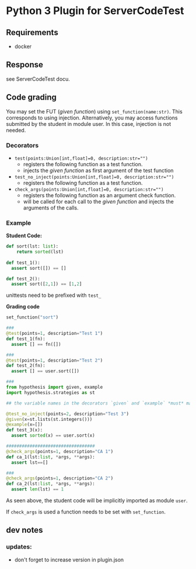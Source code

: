 # Python 3 Plugin for ServerCodeTest
## Requirements
* docker

## Response
see ServerCodeTest docu.

## Code grading

You may set the FUT (*given function*) using `set_function(name:str)`. This corresponds to using injection.
Alternatively, you may access functions submitted by the student in module user. In this case, injection is not needed.

### Decorators
* `test(points:Union[int,float]=0, description:str="")`
  * registers the following function as a test function.
  * injects the *given function* as first argument of the test function
* `test_no_inject(points:Union[int,float]=0, description:str="")`
  * registers the following function as a test function.
* `check_args(points:Union[int,float]=0, description:str="")`
  * registers the following function as an argument check function.
  * will be called for each call to the *given function* and injects the arguments of the calls.

### Example
**Student Code:**
```python
def sort(lst: list):
    return sorted(lst)
    
def test_1():
  assert sort([]) == []

def test_2():
  assert sort([2,1]) == [1,2]
```
unittests need to be prefixed with `test_`

**Grading code**
```python
set_function("sort") 

###
@test(points=1, description="Test 1")
def test_1(fn):
  assert [] == fn([])

###
@test(points=1, description="Test 2")
def test_2(fn):
  assert [] == user.sort([])

###
from hypothesis import given, example
import hypothesis.strategies as st

## the variable names in the decorators `given` and `example` *must* match the parameter name of the test function.

@test_no_inject(points=2, description="Test 3")
@given(x=st.lists(st.integers()))
@example(x=[])
def test_3(x):
  assert sorted(x) == user.sort(x)

##################################
@check_args(points=1, description="CA 1")
def ca_1(lst:list, *args, **args):
  assert lst==[]

###
@check_args(points=1, description="CA 2")
def ca_2(lst:list, *args, **args):
  assert len(lst) == 1
```
As seen above, the student code will be implicitly imported as module `user`.

If `check_args` is used a function needs to be set with `set_function`.

## dev notes
### updates:
* don't forget to increase version in plugin.json

